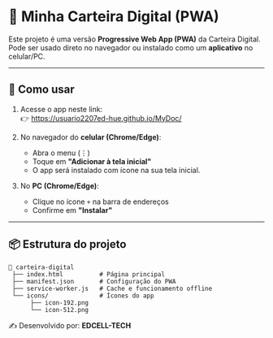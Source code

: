 # 📱 Minha Carteira Digital (PWA)

Este projeto é uma versão **Progressive Web App (PWA)** da Carteira Digital.  
Pode ser usado direto no navegador ou instalado como um **aplicativo** no celular/PC.

---

## 🚀 Como usar
1. Acesse o app neste link:  
   👉 https://usuario2207ed-hue.github.io/MyDoc/ 

2. No navegador do **celular (Chrome/Edge)**:  
   - Abra o menu (⋮)  
   - Toque em **"Adicionar à tela inicial"**  
   - O app será instalado com ícone na sua tela inicial.  

3. No **PC (Chrome/Edge)**:  
   - Clique no ícone `+` na barra de endereços  
   - Confirme em **"Instalar"**  

---

## 📦 Estrutura do projeto
```
📂 carteira-digital
 ├── index.html          # Página principal
 ├── manifest.json       # Configuração do PWA
 ├── service-worker.js   # Cache e funcionamento offline
 └── icons/              # Ícones do app
      ├── icon-192.png
      └── icon-512.png
```


✍️ Desenvolvido por: **EDCELL-TECH**
